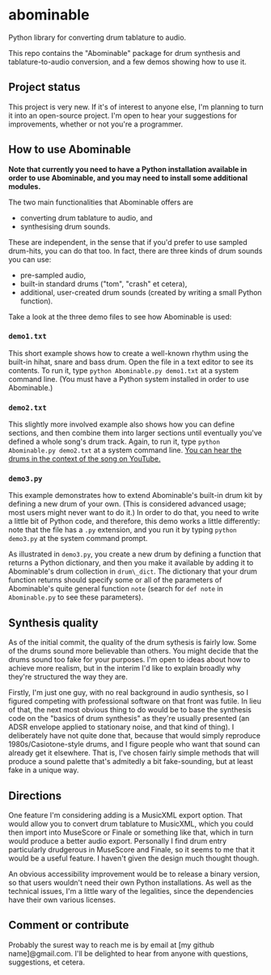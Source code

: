 # abominable
Python library for converting drum tablature to audio.

This repo contains the "Abominable" package for drum synthesis and tablature-to-audio conversion, and a few demos showing how to use it.

## Project status

This project is very new. If it's of interest to anyone else, I'm planning to turn it into an open-source project. I'm open to hear your suggestions for improvements, whether or not you're a programmer.

## How to use Abominable

**Note that currently you need to have a Python installation available in order to use Abominable, and you may need to install some additional modules.**

The two main functionalities that Abominable offers are

* converting drum tablature to audio, and
* synthesising drum sounds.

These are independent, in the sense that if you'd prefer to use sampled drum-hits, you can do that too. In fact, there are three kinds of drum sounds you can use:

* pre-sampled audio,
* built-in standard drums ("tom", "crash" et cetera),
* additional, user-created drum sounds (created by writing a small Python function).

Take a look at the three demo files to see how Abominable is used:

### `demo1.txt`

This short example shows how to create a well-known rhythm using the built-in hihat, snare and bass drum. Open the file in a text editor to see its contents. To run it, type `python Abominable.py demo1.txt` at a system command line. (You must have a Python system installed in order to use Abominable.)

### `demo2.txt`

This slightly more involved example also shows how you can define sections, and then combine them into larger sections until eventually you've defined a whole song's drum track. Again, to run it, type `python Abominable.py demo2.txt` at a system command line. [You can hear the drums in the context of the song on YouTube.](https://www.youtube.com/watch?v=pq9Y4TQswVU)

### `demo3.py`

This example demonstrates how to extend Abominable's built-in drum kit by defining a new drum of your own. (This is considered advanced usage; most users might never want to do it.) In order to do that, you need to write a little bit of Python code, and therefore, this demo works a little differently: note that the file has a `.py` extension, and you run it by typing `python demo3.py` at the system command prompt.

As illustrated in `demo3.py`, you create a new drum by defining a function that returns a Python dictionary, and then you make it available by adding it to Abominable's drum collection in `drum\_dict`. The dictionary that your drum function returns should specify some or all of the parameters of Abominable's quite general function `note` (search for `def note` in `Abominable.py` to see these parameters).

## Synthesis quality

As of the initial commit, the quality of the drum sythesis is fairly low. Some of the drums sound more believable than others. You might decide that the drums sound too fake for your purposes. I'm open to ideas about how to achieve more realism, but in the interim I'd like to explain broadly why they're structured the way they are.

Firstly, I'm just one guy, with no real background in audio synthesis, so I figured competing with professional software on that front was futile. In lieu of that, the next most obvious thing to do would be to base the synthesis code on the "basics of drum synthesis" as they're usually presented (an ADSR envelope applied to stationary noise, and that kind of thing). I deliberately have not quite done that, because that would simply reproduce 1980s/Casiotone-style drums, and I figure people who want that sound can already get it elsewhere. That is, I've chosen fairly simple methods that will produce a sound palette that's admitedly a bit fake-sounding, but at least fake in a unique way.

## Directions

One feature I'm considering adding is a MusicXML export option. That would allow you to convert drum tablature to MusicXML, which you could then import into MuseScore or Finale or something like that, which in turn would produce a better audio export. Personally I find drum entry particularly drudgerous in MuseScore and Finale, so it seems to me that it would be a useful feature. I haven't given the design much thought though.

An obvious accessibility improvement would be to release a binary version, so that users wouldn't need their own Python installations. As well as the technical issues, I'm a little wary of the legalities, since the dependencies have their own various licenses.

## Comment or contribute

Probably the surest way to reach me is by email at [my github name]@gmail.com. I'll be delighted to hear from anyone with questions, suggestions, et cetera.
